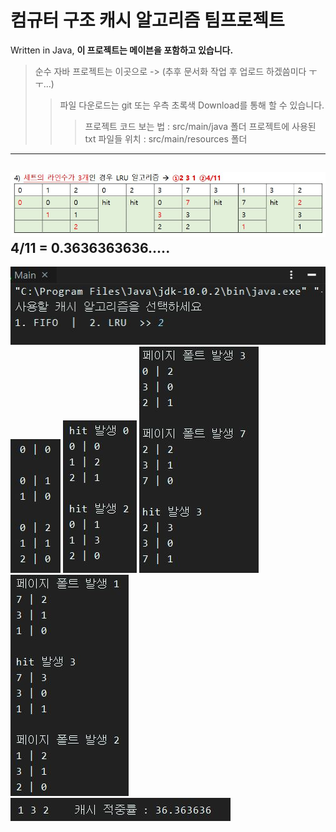 컴규터 구조 캐시 알고리즘 팀프로젝트
==================================================================
Written in Java, **이 프로젝트는 메이븐을 포함하고 있습니다.**
> 순수 자바 프로젝트는 이곳으로 -> (추후 문서화 작업 후 업로드 하겠씀미다 ㅜㅜ...)
>> 파일 다운로드는 git 또는 우측 초록색 Download를 통해 할 수 있습니다.
>>> 프로젝트 코드 보는 법            : src/main/java      폴더
>>> 프로젝트에 사용된 txt 파일들 위치 : src/main/resources 폴더
--------------------------------------------------------------------
![answer](images/-1.JPG) 4/11 = 0.3636363636.....
--------------------------------------------------------------------
![progress1](images/0.JPG)
![progress2](images/1.JPG)
![progress3](images/2.JPG)
![progress4](images/3.JPG)
![progress5](images/4.JPG)
![progress6](images/5.JPG)